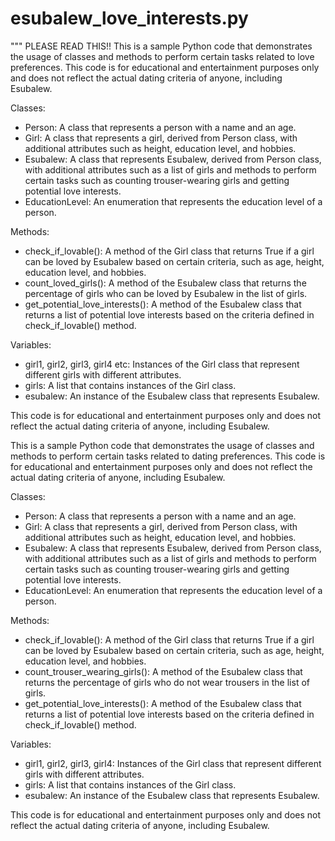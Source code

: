 # esubalew_love_interests.py
"""
PLEASE READ THIS!!
This is a sample Python code that demonstrates the usage of classes and methods to perform certain tasks related to love preferences. 
This code is for educational and entertainment purposes only and does not reflect the actual dating criteria of anyone, including Esubalew.

Classes:
- Person: A class that represents a person with a name and an age.
- Girl: A class that represents a girl, derived from Person class, with additional attributes such as height, education level, and hobbies.
- Esubalew: A class that represents Esubalew, derived from Person class, with additional attributes such as a list of girls and methods to perform certain tasks such as counting trouser-wearing girls and getting potential love interests.
- EducationLevel: An enumeration that represents the education level of a person.

Methods:
- check_if_lovable(): A method of the Girl class that returns True if a girl can be loved by Esubalew based on certain criteria, such as age, height, education level, and hobbies.
- count_loved_girls(): A method of the Esubalew class that returns the percentage of girls who can be loved by Esubalew in the list of girls.
- get_potential_love_interests(): A method of the Esubalew class that returns a list of potential love interests based on the criteria defined in check_if_lovable() method.

Variables:
- girl1, girl2, girl3, girl4 etc: Instances of the Girl class that represent different girls with different attributes.
- girls: A list that contains instances of the Girl class.
- esubalew: An instance of the Esubalew class that represents Esubalew.

This code is for educational and entertainment purposes only and does not reflect the actual dating criteria of anyone, including Esubalew.


This is a sample Python code that demonstrates the usage of classes and methods to perform certain tasks related to dating preferences. This code is for educational and entertainment purposes only and does not reflect the actual dating criteria of anyone, including Esubalew.

Classes:
- Person: A class that represents a person with a name and an age.
- Girl: A class that represents a girl, derived from Person class, with additional attributes such as height, education level, and hobbies.
- Esubalew: A class that represents Esubalew, derived from Person class, with additional attributes such as a list of girls and methods to perform certain tasks such as counting trouser-wearing girls and getting potential love interests.
- EducationLevel: An enumeration that represents the education level of a person.

Methods:
- check_if_lovable(): A method of the Girl class that returns True if a girl can be loved by Esubalew based on certain criteria, such as age, height, education level, and hobbies.
- count_trouser_wearing_girls(): A method of the Esubalew class that returns the percentage of girls who do not wear trousers in the list of girls.
- get_potential_love_interests(): A method of the Esubalew class that returns a list of potential love interests based on the criteria defined in check_if_lovable() method.

Variables:
- girl1, girl2, girl3, girl4: Instances of the Girl class that represent different girls with different attributes.
- girls: A list that contains instances of the Girl class.
- esubalew: An instance of the Esubalew class that represents Esubalew.

This code is for educational and entertainment purposes only and does not reflect the actual dating criteria of anyone, including Esubalew.

